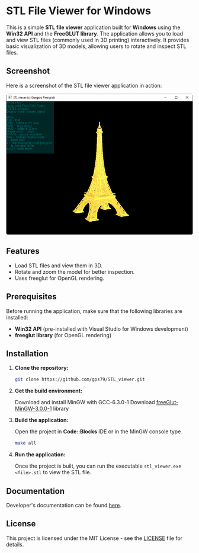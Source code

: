 # STL File Viewer for Windows

This is a simple **STL file viewer** application built for **Windows** using the **Win32 API** and the **FreeGLUT library**. The application allows you to load and view STL files (commonly used in 3D printing) interactively. It provides basic visualization of 3D models, allowing users to rotate and inspect STL files.

## Screenshot

Here is a screenshot of the STL file viewer application in action:

![STL Viewer](image1.png)

## Features
- Load STL files and view them in 3D.
- Rotate and zoom the model for better inspection.
- Uses freeglut for OpenGL rendering.

## Prerequisites
Before running the application, make sure that the following libraries are installed:

- **Win32 API** (pre-installed with Visual Studio for Windows development)
- **freeglut library** (for OpenGL rendering)

## Installation

1. **Clone the repository:**

    ```bash
    git clone https://github.com/gps79/STL_viewer.git
    ```

2. **Get the build environment:**

    Download and install MinGW with GCC-6.3.0-1
    Download [freeGlut-MinGW-3.0.0-1](https://www.transmissionzero.co.uk/files/software/development/GLUT/) library

3. **Build the application:**

    Open the project in **Code::Blocks** IDE
   or in the MinGW console type
   ```bash
   make all
   ```

4. **Run the application:**

    Once the project is built, you can run the executable `stl_viewer.exe <file>.stl` to view the STL file.

## Documentation

  Developer's documentation can be found [here](https://gps79.github.io/STL_viewer/doc/html/index.html).

## License

This project is licensed under the MIT License - see the [LICENSE](LICENSE) file for details.

